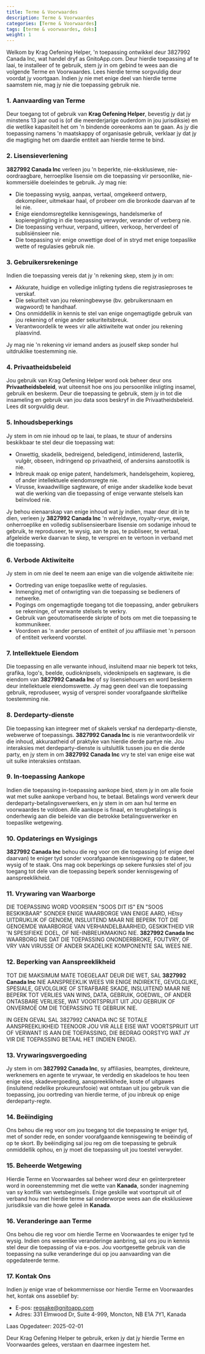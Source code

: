 ```yaml
---
title: Terme & Voorwaardes
description: Terme & Voorwaardes
categories: [Terme & Voorwaardes]
tags: [terme & voorwaardes, doks]
weight: 1
---
```


Welkom by Krag Oefening Helper, 'n toepassing ontwikkel deur 3827992 Canada Inc, wat handel dryf as GnitoApp.com. Deur hierdie toepassing af te laai, te installeer of te gebruik, stem jy in om gebind te wees aan die volgende Terme en Voorwaardes. Lees hierdie terme sorgvuldig deur voordat jy voortgaan. Indien jy nie met enige deel van hierdie terme saamstem nie, mag jy nie die toepassing gebruik nie.

### 1. **Aanvaarding van Terme**
Deur toegang tot of gebruik van **Krag Oefening Helper**, bevestig jy dat jy minstens 13 jaar oud is (of die meerderjarige ouderdom in jou jurisdiksie) en die wetlike kapasiteit het om 'n bindende ooreenkoms aan te gaan. As jy die toepassing namens 'n maatskappy of organisasie gebruik, verklaar jy dat jy die magtiging het om daardie entiteit aan hierdie terme te bind.

### 2. **Lisensieverlening**
**3827992 Canada Inc** verleen jou 'n beperkte, nie-eksklusiewe, nie-oordraagbare, herroeplike lisensie om die toepassing vir persoonlike, nie-kommersiële doeleindes te gebruik. Jy mag nie:
- Die toepassing wysig, aanpas, vertaal, omgekeerd ontwerp, dekompileer, uitmekaar haal, of probeer om die bronkode daarvan af te lei nie.
- Enige eiendomsregtelike kennisgewings, handelsmerke of kopiereginligting in die toepassing verwyder, verander of verberg nie.
- Die toepassing verhuur, verpand, uitleen, verkoop, herverdeel of sublisiënsieer nie.
- Die toepassing vir enige onwettige doel of in stryd met enige toepaslike wette of regulasies gebruik nie.

### 3. **Gebruikersrekeninge**
Indien die toepassing vereis dat jy 'n rekening skep, stem jy in om:
- Akkurate, huidige en volledige inligting tydens die registrasieproses te verskaf.
- Die sekuriteit van jou rekeningbewyse (bv. gebruikersnaam en wagwoord) te handhaaf.
- Ons onmiddellik in kennis te stel van enige ongemagtigde gebruik van jou rekening of enige ander sekuriteitsbreuk.
- Verantwoordelik te wees vir alle aktiwiteite wat onder jou rekening plaasvind.

Jy mag nie 'n rekening vir iemand anders as jouself skep sonder hul uitdruklike toestemming nie.

### 4. **Privaatheidsbeleid**
Jou gebruik van Krag Oefening Helper word ook beheer deur ons **Privaatheidsbeleid**, wat uiteensit hoe ons jou persoonlike inligting insamel, gebruik en beskerm. Deur die toepassing te gebruik, stem jy in tot die insameling en gebruik van jou data soos beskryf in die Privaatheidsbeleid. Lees dit sorgvuldig deur.

### 5. **Inhoudsbeperkings**
Jy stem in om nie inhoud op te laai, te plaas, te stuur of andersins beskikbaar te stel deur die toepassing wat:
- Onwettig, skadelik, bedreigend, beledigend, intimiderend, lasterlik, vulgêr, obseen, indringend op privaatheid, of andersins aanstootlik is nie.
- Inbreuk maak op enige patent, handelsmerk, handelsgeheim, kopiereg, of ander intellektuele eiendomsregte nie.
- Virusse, kwaadwillige sagteware, of enige ander skadelike kode bevat wat die werking van die toepassing of enige verwante stelsels kan beïnvloed nie.

Jy behou eienaarskap van enige inhoud wat jy indien, maar deur dit in te dien, verleen jy **3827992 Canada Inc** 'n wêreldwye, royalty-vrye, ewige, onherroeplike en volledig sublisensieerbare lisensie om sodanige inhoud te gebruik, te reproduseer, te wysig, aan te pas, te publiseer, te vertaal, afgeleide werke daarvan te skep, te versprei en te vertoon in verband met die toepassing.

### 6. **Verbode Aktiwiteite**
Jy stem in om nie deel te neem aan enige van die volgende aktiwiteite nie:
- Oortreding van enige toepaslike wette of regulasies.
- Inmenging met of ontwrigting van die toepassing se bedieners of netwerke.
- Pogings om ongemagtigde toegang tot die toepassing, ander gebruikers se rekeninge, of verwante stelsels te verkry.
- Gebruik van geoutomatiseerde skripte of bots om met die toepassing te kommunikeer.
- Voordoen as 'n ander persoon of entiteit of jou affiliasie met 'n persoon of entiteit verkeerd voorstel.

### 7. **Intellektuele Eiendom**
Die toepassing en alle verwante inhoud, insluitend maar nie beperk tot teks, grafika, logo's, beelde, oudioknipsels, videoknipsels en sagteware, is die eiendom van **3827992 Canada Inc** of sy lisensiehouers en word beskerm deur intellektuele eiendomswette. Jy mag geen deel van die toepassing gebruik, reproduseer, wysig of versprei sonder voorafgaande skriftelike toestemming nie.

### 8. **Derdeparty-dienste**
Die toepassing kan integreer met of skakels verskaf na derdeparty-dienste, webwerwe of toepassings. **3827992 Canada Inc** is nie verantwoordelik vir die inhoud, akkuraatheid of praktyke van hierdie derde partye nie. Jou interaksies met derdeparty-dienste is uitsluitlik tussen jou en die derde party, en jy stem in om **3827992 Canada Inc** vry te stel van enige eise wat uit sulke interaksies ontstaan.

### 9. **In-toepassing Aankope**
Indien die toepassing in-toepassing aankope bied, stem jy in om alle fooie wat met sulke aankope verband hou, te betaal. Betalings word verwerk deur derdeparty-betalingsverwerkers, en jy stem in om aan hul terme en voorwaardes te voldoen. Alle aankope is finaal, en terugbetalings is onderhewig aan die beleide van die betrokke betalingsverwerker en toepaslike wetgewing.

### 10. **Opdaterings en Wysigings**
**3827992 Canada Inc** behou die reg voor om die toepassing (of enige deel daarvan) te eniger tyd sonder voorafgaande kennisgewing op te dateer, te wysig of te staak. Ons mag ook beperkings op sekere funksies stel of jou toegang tot dele van die toepassing beperk sonder kennisgewing of aanspreeklikheid.

### 11. **Vrywaring van Waarborge**
DIE TOEPASSING WORD VOORSIEN "SOOS DIT IS" EN "SOOS BESKIKBAAR" SONDER ENIGE WAARBORGE VAN ENIGE AARD, HEtsy UITDRUKLIK OF GENOEM, INSLUITEND MAAR NIE BEPERK TOT DIE GENOEMDE WAARBORGE VAN VERHANDELBAARHEID, GESKIKTHEID VIR 'N SPESIFIEKE DOEL, OF NIE-INBREUKMAKING NIE. **3827992 Canada Inc** WAARBORG NIE DAT DIE TOEPASSING ONONDERBROKE, FOUTVRY, OF VRY VAN VIRUSSE OF ANDER SKADELIKE KOMPONENTE SAL WEES NIE.

### 12. **Beperking van Aanspreeklikheid**
TOT DIE MAKSIMUM MATE TOEGELAAT DEUR DIE WET, SAL **3827992 Canada Inc** NIE AANSPREEKLIK WEES VIR ENIGE INDIREKTE, GEVOLGLIKE, SPESIALE, GEVOLGLIKE OF STRAFBARE SKADE, INSLUITEND MAAR NIE BEPERK TOT VERLIES VAN WINS, DATA, GEBRUIK, GOEDWIL, OF ANDER ONTASBARE VERLIESE, WAT VOORTSPRUIT UIT JOU GEBRUIK OF ONVERMOË OM DIE TOEPASSING TE GEBRUIK NIE.

IN GEEN GEVAL SAL 3827992 CANADA INC SE TOTALE AANSPREEKLIKHEID TEENOOR JOU VIR ALLE EISE WAT VOORTSPRUIT UIT OF VERWANT IS AAN DIE TOEPASSING, DIE BEDRAG OORSTYG WAT JY VIR DIE TOEPASSING BETAAL HET (INDIEN ENIGE).

### 13. **Vrywaringsvergoeding**
Jy stem in om **3827992 Canada Inc**, sy affiliasies, beamptes, direkteure, werknemers en agente te vrywaar, te verdedig en skadeloos te hou teen enige eise, skadevergoeding, aanspreeklikhede, koste of uitgawes (insluitend redelike prokureursfooie) wat ontstaan uit jou gebruik van die toepassing, jou oortreding van hierdie terme, of jou inbreuk op enige derdeparty-regte.

### 14. **Beëindiging**
Ons behou die reg voor om jou toegang tot die toepassing te eniger tyd, met of sonder rede, en sonder voorafgaande kennisgewing te beëindig of op te skort. By beëindiging sal jou reg om die toepassing te gebruik onmiddellik ophou, en jy moet die toepassing uit jou toestel verwyder.

### 15. **Beheerde Wetgewing**
Hierdie Terme en Voorwaardes sal beheer word deur en geïnterpreteer word in ooreenstemming met die wette van **Kanada**, sonder inagneming van sy konflik van wetsbeginsels. Enige geskille wat voortspruit uit of verband hou met hierdie terme sal onderworpe wees aan die eksklusiewe jurisdiksie van die howe geleë in **Kanada**.

### 16. **Veranderinge aan Terme**
Ons behou die reg voor om hierdie Terme en Voorwaardes te eniger tyd te wysig. Indien ons wesenlike veranderinge aanbring, sal ons jou in kennis stel deur die toepassing of via e-pos. Jou voortgesette gebruik van die toepassing na sulke veranderinge dui op jou aanvaarding van die opgedateerde terme.

### 17. **Kontak Ons**
Indien jy enige vrae of bekommernisse oor hierdie Terme en Voorwaardes het, kontak ons asseblief by:

- E-pos: regsake@gnitoapp.com
- Adres: 331 Elmwood Dr, Suite 4-999, Moncton, NB E1A 7Y1, Kanada

Laas Opgedateer: 2025-02-01

Deur Krag Oefening Helper te gebruik, erken jy dat jy hierdie Terme en Voorwaardes gelees, verstaan en daarmee ingestem het.